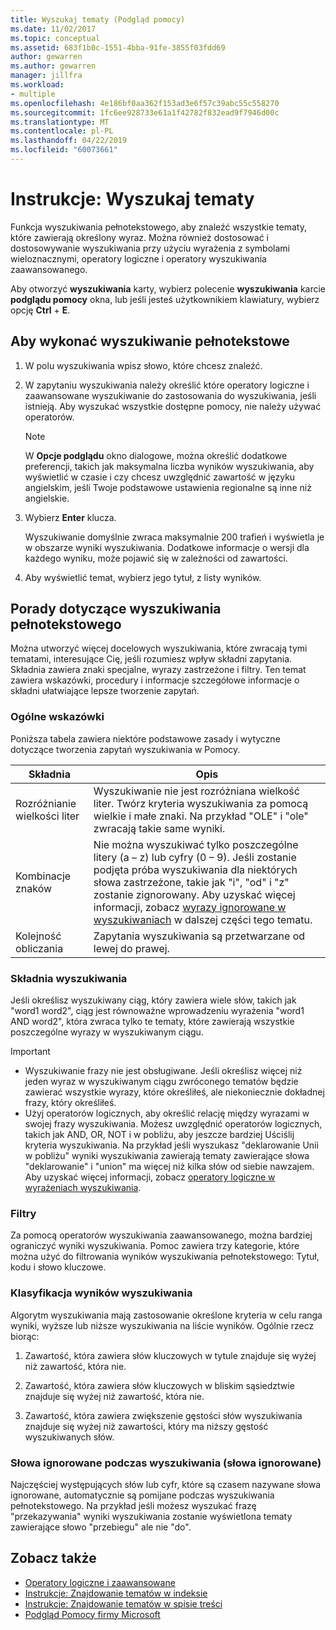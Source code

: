 ```yaml
---
title: Wyszukaj tematy (Podgląd pomocy)
ms.date: 11/02/2017
ms.topic: conceptual
ms.assetid: 683f1b0c-1551-4bba-91fe-3855f03fdd69
author: gewarren
ms.author: gewarren
manager: jillfra
ms.workload:
- multiple
ms.openlocfilehash: 4e186bf0aa362f153ad3e6f57c39abc55c558270
ms.sourcegitcommit: 1fc6ee928733e61a1f42782f832ead9f7946d00c
ms.translationtype: MT
ms.contentlocale: pl-PL
ms.lasthandoff: 04/22/2019
ms.locfileid: "60073661"
---
```

# <a name="how-to-search-for-topics"></a>Instrukcje: Wyszukaj tematy

Funkcja wyszukiwania pełnotekstowego, aby znaleźć wszystkie tematy, które zawierają określony wyraz. Można również dostosować i dostosowywanie wyszukiwania przy użyciu wyrażenia z symbolami wieloznacznymi, operatory logiczne i operatory wyszukiwania zaawansowanego.

Aby otworzyć **wyszukiwania** karty, wybierz polecenie **wyszukiwania** karcie **podglądu pomocy** okna, lub jeśli jesteś użytkownikiem klawiatury, wybierz opcję **Ctrl** + **E**.

## <a name="to-perform-a-full-text-search"></a>Aby wykonać wyszukiwanie pełnotekstowe

1. W polu wyszukiwania wpisz słowo, które chcesz znaleźć.

2. W zapytaniu wyszukiwania należy określić które operatory logiczne i zaawansowane wyszukiwanie do zastosowania do wyszukiwania, jeśli istnieją. Aby wyszukać wszystkie dostępne pomocy, nie należy używać operatorów.

    > [!NOTE]
    > W **Opcje podglądu** okno dialogowe, można określić dodatkowe preferencji, takich jak maksymalna liczba wyników wyszukiwania, aby wyświetlić w czasie i czy chcesz uwzględnić zawartość w języku angielskim, jeśli Twoje podstawowe ustawienia regionalne są inne niż angielskie.

3. Wybierz **Enter** klucza.

     Wyszukiwanie domyślnie zwraca maksymalnie 200 trafień i wyświetla je w obszarze wyniki wyszukiwania. Dodatkowe informacje o wersji dla każdego wyniku, może pojawić się w zależności od zawartości.

4. Aby wyświetlić temat, wybierz jego tytuł, z listy wyników.

## <a name="full-text-search-tips"></a>Porady dotyczące wyszukiwania pełnotekstowego

Można utworzyć więcej docelowych wyszukiwania, które zwracają tymi tematami, interesujące Cię, jeśli rozumiesz wpływ składni zapytania. Składnia zawiera znaki specjalne, wyrazy zastrzeżone i filtry. Ten temat zawiera wskazówki, procedury i informacje szczegółowe informacje o składni ułatwiające lepsze tworzenie zapytań.

### <a name="general-guidelines"></a>Ogólne wskazówki

Poniższa tabela zawiera niektóre podstawowe zasady i wytyczne dotyczące tworzenia zapytań wyszukiwania w Pomocy.

|Składnia|Opis|
|------------|-----------------|
|Rozróżnianie wielkości liter|Wyszukiwanie nie jest rozróżniana wielkość liter. Twórz kryteria wyszukiwania za pomocą wielkie i małe znaki. Na przykład "OLE" i "ole" zwracają takie same wyniki.|
|Kombinacje znaków|Nie można wyszukiwać tylko poszczególne litery (a – z) lub cyfry (0 – 9). Jeśli zostanie podjęta próba wyszukiwania dla niektórych słowa zastrzeżone, takie jak "i", "od" i "z" zostanie zignorowany. Aby uzyskać więcej informacji, zobacz [wyrazy ignorowane w wyszukiwaniach](#stopwords) w dalszej części tego tematu.|
|Kolejność obliczania|Zapytania wyszukiwania są przetwarzane od lewej do prawej.|

### <a name="search-syntax"></a>Składnia wyszukiwania

Jeśli określisz wyszukiwany ciąg, który zawiera wiele słów, takich jak "word1 word2", ciąg jest równoważne wprowadzeniu wyrażenia "word1 AND word2", która zwraca tylko te tematy, które zawierają wszystkie poszczególne wyrazy w wyszukiwanym ciągu.

> [!IMPORTANT]
> - Wyszukiwanie frazy nie jest obsługiwane. Jeśli określisz więcej niż jeden wyraz w wyszukiwanym ciągu zwróconego tematów będzie zawierać wszystkie wyrazy, które określiłeś, ale niekoniecznie dokładnej frazy, który określiłeś.
> - Użyj operatorów logicznych, aby określić relację między wyrazami w swojej frazy wyszukiwania. Możesz uwzględnić operatorów logicznych, takich jak AND, OR, NOT i w pobliżu, aby jeszcze bardziej Uściślij kryteria wyszukiwania. Na przykład jeśli wyszukasz "deklarowanie Unii w pobliżu" wyniki wyszukiwania zawierają tematy zawierające słowa "deklarowanie" i "union" ma więcej niż kilka słów od siebie nawzajem. Aby uzyskać więcej informacji, zobacz [operatory logiczne w wyrażeniach wyszukiwania](../help-viewer/logical-operators-search-expressions.md).

### <a name="filters"></a>Filtry

Za pomocą operatorów wyszukiwania zaawansowanego, można bardziej ograniczyć wyniki wyszukiwania. Pomoc zawiera trzy kategorie, które można użyć do filtrowania wyników wyszukiwania pełnotekstowego: Tytuł, kodu i słowo kluczowe.

### <a name="ranking-of-search-results"></a>Klasyfikacja wyników wyszukiwania

Algorytm wyszukiwania mają zastosowanie określone kryteria w celu ranga wyniki, wyższe lub niższe wyszukiwania na liście wyników. Ogólnie rzecz biorąc:

1. Zawartość, która zawiera słów kluczowych w tytule znajduje się wyżej niż zawartość, która nie.

2. Zawartość, która zawiera słów kluczowych w bliskim sąsiedztwie znajduje się wyżej niż zawartość, która nie.

3. Zawartość, która zawiera zwiększenie gęstości słów wyszukiwania znajduje się wyżej niż zawartości, który ma niższy gęstość wyszukiwanych słów.

### <a name="stopwords"> Słowa ignorowane podczas wyszukiwania (słowa ignorowane) </a>

Najczęściej występujących słów lub cyfr, które są czasem nazywane słowa ignorowane, automatycznie są pomijane podczas wyszukiwania pełnotekstowego. Na przykład jeśli możesz wyszukać frazę "przekazywania" wyniki wyszukiwania zostanie wyświetlona tematy zawierające słowo "przebiegu" ale nie "do".

## <a name="see-also"></a>Zobacz także

- [Operatory logiczne i zaawansowane](../help-viewer/logical-operators-search-expressions.md)
- [Instrukcje: Znajdowanie tematów w indeksie](../help-viewer/find-topics-index.md)
- [Instrukcje: Znajdowanie tematów w spisie treści](../help-viewer/find-topics-toc.md)
- [Podgląd Pomocy firmy Microsoft](../help-viewer/overview.md)